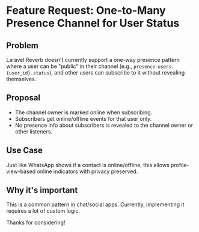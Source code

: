 # Feature Request: One-to-Many Presence Channel for User Status

## Problem
Laravel Reverb doesn't currently support a one-way presence pattern where a user can be "public" in their channel (e.g., `presence-users.{user_id}.status`), and other users can subscribe to it without revealing themselves.

## Proposal
- The channel owner is marked online when subscribing.
- Subscribers get online/offline events for that user only.
- No presence info about subscribers is revealed to the channel owner or other listeners.

## Use Case
Just like WhatsApp shows if a contact is online/offline, this allows profile-view-based online indicators with privacy preserved.

## Why it's important
This is a common pattern in chat/social apps. Currently, implementing it requires a lot of custom logic.

Thanks for considering!
